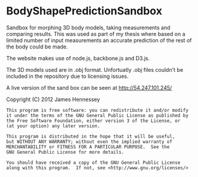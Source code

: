 BodyShapePredictionSandbox
==========================

Sandbox for morphing 3D body models, taking measurements and comparing results. This was used as part of my thesis where based on a limited number of input measurements an accurate prediction of the rest of the body could be made.

The website makes use of node.js, backbone.js and D3.js. 

The 3D models used are in .obj format. Unfortuatly .obj files couldn't be included in the repository due to licensing issues. 

A live version of the sand box can be seen at http://54.247.101.245/


Copyright (C) 2012  James Hennessey

    This program is free software: you can redistribute it and/or modify
    it under the terms of the GNU General Public License as published by
    the Free Software Foundation, either version 3 of the License, or
    (at your option) any later version.

    This program is distributed in the hope that it will be useful,
    but WITHOUT ANY WARRANTY; without even the implied warranty of
    MERCHANTABILITY or FITNESS FOR A PARTICULAR PURPOSE.  See the
    GNU General Public License for more details.

    You should have received a copy of the GNU General Public License
    along with this program.  If not, see <http://www.gnu.org/licenses/>